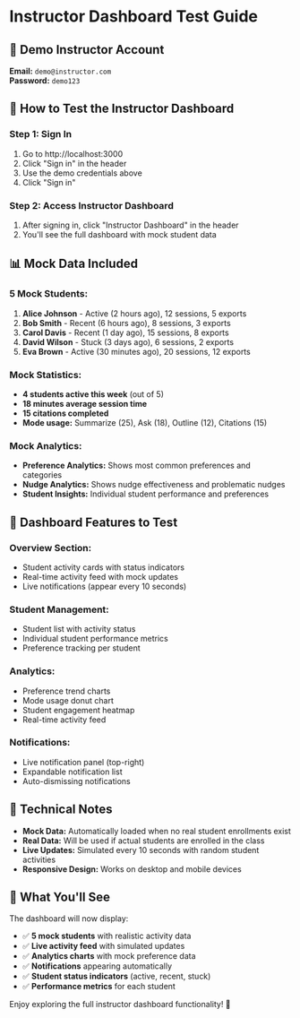 # Instructor Dashboard Test Guide

## 🎯 **Demo Instructor Account**

**Email:** `demo@instructor.com`  
**Password:** `demo123`

## 🚀 **How to Test the Instructor Dashboard**

### **Step 1: Sign In**
1. Go to http://localhost:3000
2. Click "Sign in" in the header
3. Use the demo credentials above
4. Click "Sign in"

### **Step 2: Access Instructor Dashboard**
1. After signing in, click "Instructor Dashboard" in the header
2. You'll see the full dashboard with mock student data

## 📊 **Mock Data Included**

### **5 Mock Students:**
1. **Alice Johnson** - Active (2 hours ago), 12 sessions, 5 exports
2. **Bob Smith** - Recent (6 hours ago), 8 sessions, 3 exports  
3. **Carol Davis** - Recent (1 day ago), 15 sessions, 8 exports
4. **David Wilson** - Stuck (3 days ago), 6 sessions, 2 exports
5. **Eva Brown** - Active (30 minutes ago), 20 sessions, 12 exports

### **Mock Statistics:**
- **4 students active this week** (out of 5)
- **18 minutes average session time**
- **15 citations completed**
- **Mode usage:** Summarize (25), Ask (18), Outline (12), Citations (15)

### **Mock Analytics:**
- **Preference Analytics:** Shows most common preferences and categories
- **Nudge Analytics:** Shows nudge effectiveness and problematic nudges
- **Student Insights:** Individual student performance and preferences

## 🎨 **Dashboard Features to Test**

### **Overview Section:**
- Student activity cards with status indicators
- Real-time activity feed with mock updates
- Live notifications (appear every 10 seconds)

### **Student Management:**
- Student list with activity status
- Individual student performance metrics
- Preference tracking per student

### **Analytics:**
- Preference trend charts
- Mode usage donut chart
- Student engagement heatmap
- Real-time activity feed

### **Notifications:**
- Live notification panel (top-right)
- Expandable notification list
- Auto-dismissing notifications

## 🔧 **Technical Notes**

- **Mock Data:** Automatically loaded when no real student enrollments exist
- **Real Data:** Will be used if actual students are enrolled in the class
- **Live Updates:** Simulated every 10 seconds with random student activities
- **Responsive Design:** Works on desktop and mobile devices

## 🎉 **What You'll See**

The dashboard will now display:
- ✅ **5 mock students** with realistic activity data
- ✅ **Live activity feed** with simulated updates
- ✅ **Analytics charts** with mock preference data
- ✅ **Notifications** appearing automatically
- ✅ **Student status indicators** (active, recent, stuck)
- ✅ **Performance metrics** for each student

Enjoy exploring the full instructor dashboard functionality! 🚀 